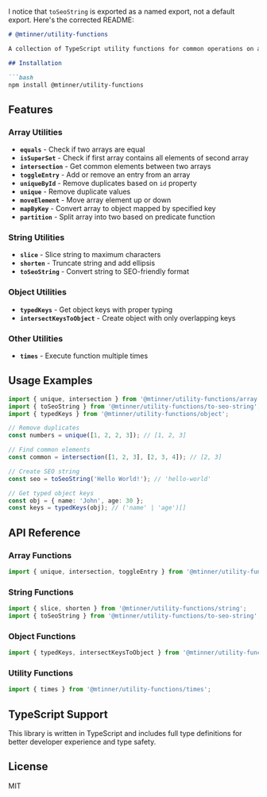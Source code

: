 I notice that `toSeoString` is exported as a named export, not a default export. Here's the corrected README:

```markdown
# @mtinner/utility-functions

A collection of TypeScript utility functions for common operations on arrays, strings, objects, and more.

## Installation

```bash
npm install @mtinner/utility-functions
```

## Features

### Array Utilities

- **`equals`** - Check if two arrays are equal
- **`isSuperSet`** - Check if first array contains all elements of second array
- **`intersection`** - Get common elements between two arrays
- **`toggleEntry`** - Add or remove an entry from an array
- **`uniqueById`** - Remove duplicates based on `id` property
- **`unique`** - Remove duplicate values
- **`moveElement`** - Move array element up or down
- **`mapByKey`** - Convert array to object mapped by specified key
- **`partition`** - Split array into two based on predicate function

### String Utilities

- **`slice`** - Slice string to maximum characters
- **`shorten`** - Truncate string and add ellipsis
- **`toSeoString`** - Convert string to SEO-friendly format

### Object Utilities

- **`typedKeys`** - Get object keys with proper typing
- **`intersectKeysToObject`** - Create object with only overlapping keys

### Other Utilities

- **`times`** - Execute function multiple times

## Usage Examples

```typescript
import { unique, intersection } from '@mtinner/utility-functions/array';
import { toSeoString } from '@mtinner/utility-functions/to-seo-string';
import { typedKeys } from '@mtinner/utility-functions/object';

// Remove duplicates
const numbers = unique([1, 2, 2, 3]); // [1, 2, 3]

// Find common elements
const common = intersection([1, 2, 3], [2, 3, 4]); // [2, 3]

// Create SEO string
const seo = toSeoString('Hello World!'); // 'hello-world'

// Get typed object keys
const obj = { name: 'John', age: 30 };
const keys = typedKeys(obj); // ('name' | 'age')[]
```

## API Reference

### Array Functions

```typescript
import { unique, intersection, toggleEntry } from '@mtinner/utility-functions/array';
```

### String Functions

```typescript
import { slice, shorten } from '@mtinner/utility-functions/string';
import { toSeoString } from '@mtinner/utility-functions/to-seo-string';
```

### Object Functions

```typescript
import { typedKeys, intersectKeysToObject } from '@mtinner/utility-functions/object';
```

### Utility Functions

```typescript
import { times } from '@mtinner/utility-functions/times';
```

## TypeScript Support

This library is written in TypeScript and includes full type definitions for better developer experience and type safety.

## License

MIT
```